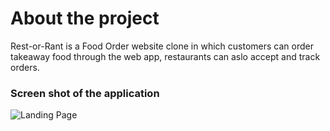# About the project

Rest-or-Rant is a Food Order website clone in which customers can order takeaway food through the web app, restaurants can aslo accept and track orders.


### Screen shot of the application

![Landing Page](../rest-or-rant.png)
